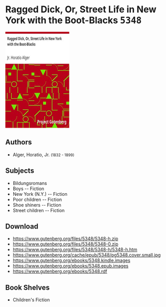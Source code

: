 # Ragged Dick, Or, Street Life in New York with the Boot-Blacks <kbd>5348</kbd>

![](./cover.medium.jpg "")

## Authors


 - Alger, Horatio, Jr. <small>(1832 - 1899)</small>

## Subjects


 - Bildungsromans
 - Boys -- Fiction
 - New York (N.Y.) -- Fiction
 - Poor children -- Fiction
 - Shoe shiners -- Fiction
 - Street children -- Fiction

## Download


 - https://www.gutenberg.org/files/5348/5348-h.zip
 - https://www.gutenberg.org/files/5348/5348-0.zip
 - https://www.gutenberg.org/files/5348/5348-h/5348-h.htm
 - https://www.gutenberg.org/cache/epub/5348/pg5348.cover.small.jpg
 - https://www.gutenberg.org/ebooks/5348.kindle.images
 - https://www.gutenberg.org/ebooks/5348.epub.images
 - https://www.gutenberg.org/ebooks/5348.rdf

## Book Shelves


 - Children's Fiction
